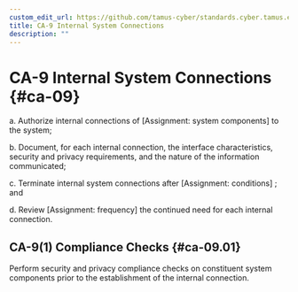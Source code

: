 ```yaml
---
custom_edit_url: https://github.com/tamus-cyber/standards.cyber.tamus.edu/tree/main/content/tamus.edu/TAMUS_profile.xml
title: CA-9 Internal System Connections
description: ""
---
```


# CA-9 Internal System Connections {#ca-09}

a. Authorize internal connections of [Assignment: system components] to the system;

b. Document, for each internal connection, the interface characteristics, security and privacy requirements, and the nature of the information communicated;

c. Terminate internal system connections after [Assignment: conditions] ; and

d. Review [Assignment: frequency] the continued need for each internal connection.

## CA-9(1) Compliance Checks {#ca-09.01}

Perform security and privacy compliance checks on constituent system components prior to the establishment of the internal connection.

